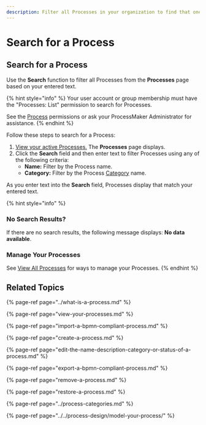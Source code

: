 ```yaml
---
description: Filter all Processes in your organization to find that one you need.
---
```


# Search for a Process

## Search for a Process

Use the **Search** function to filter all Processes from the **Processes** page based on your entered text.

{% hint style="info" %}
Your user account or group membership must have the "Processes: List" permission to search for Processes.

See the [Process](../../../processmaker-administration/permission-descriptions-for-users-and-groups.md#processes) permissions or ask your ProcessMaker Administrator for assistance.
{% endhint %}

Follow these steps to search for a Process:

1. [View your active Processes.](./#view-your-processes) The **Processes** page displays.
2. Click the **Search** field and then enter text to filter Processes using any of the following criteria:
   * **Name:** Filter by the Process name.
   * **Category:** Filter by the Process [Category](../process-categories.md) name.

As you enter text into the **Search** field, Processes display that match your entered text.

{% hint style="info" %}
### No Search Results?

If there are no search results, the following message displays: **No data available**.

### Manage Your Processes

See [View All Processes](view-your-processes.md#manage-your-processes) for ways to manage your Processes.
{% endhint %}

## Related Topics

{% page-ref page="../what-is-a-process.md" %}

{% page-ref page="view-your-processes.md" %}

{% page-ref page="import-a-bpmn-compliant-process.md" %}

{% page-ref page="create-a-process.md" %}

{% page-ref page="edit-the-name-description-category-or-status-of-a-process.md" %}

{% page-ref page="export-a-bpmn-compliant-process.md" %}

{% page-ref page="remove-a-process.md" %}

{% page-ref page="restore-a-process.md" %}

{% page-ref page="../process-categories.md" %}

{% page-ref page="../../process-design/model-your-process/" %}

